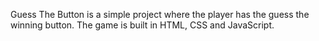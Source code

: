 Guess The Button is a simple project where the player has the guess the winning button. The game is built in HTML, CSS and JavaScript.
